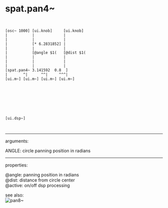 # spat.pan4~

```


[osc~ 1000] [ui.knob]     [ui.knob]
|           |             |
|           |             |
|           [* 6.2831852] |
|           |             |
|           [@angle $1(   [@dist $1(
|           |             |
|           |             |
|           |             |
[spat.pan4~ 3.141592  0.8  ]
|       ^|      ^^|     ^^^|
[ui.m~] [ui.m~] [ui.m~] [ui.m~]








[ui.dsp~]

            
```
---
arguments:

ANGLE: circle panning position in
            radians<br>

---
properties:

@angle: 
            panning position in radians<br>
@dist: distance from
            circle center<br>
@active: on/off dsp
            processing<br>

see also:<br>
![pan8~]("img/object_pan8~.png")
